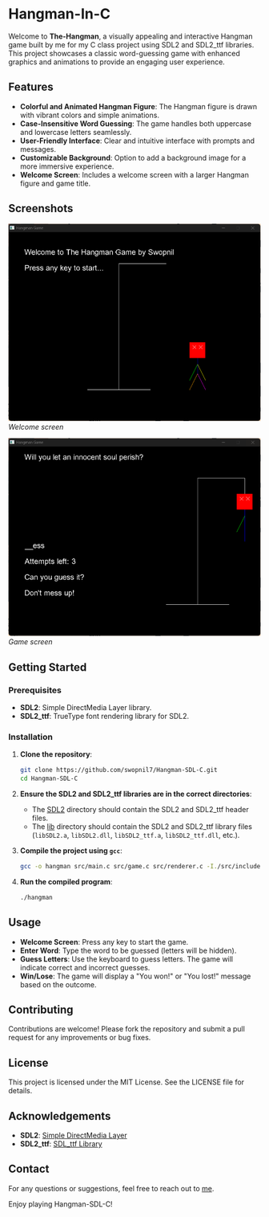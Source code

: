 # Hangman-In-C

Welcome to **The-Hangman**, a visually appealing and interactive Hangman game built by me for my C class project using SDL2 and SDL2_ttf libraries. This project showcases a classic word-guessing game with enhanced graphics and animations to provide an engaging user experience.

## Features

- **Colorful and Animated Hangman Figure**: The Hangman figure is drawn with vibrant colors and simple animations.
- **Case-Insensitive Word Guessing**: The game handles both uppercase and lowercase letters seamlessly.
- **User-Friendly Interface**: Clear and intuitive interface with prompts and messages.
- **Customizable Background**: Option to add a background image for a more immersive experience.
- **Welcome Screen**: Includes a welcome screen with a larger Hangman figure and game title.

## Screenshots

![Welcome Screen](screenshots/welcome_screen.png)
*Welcome screen*

![Game Screen](screenshots/game_screen.png)
*Game screen*

## Getting Started

### Prerequisites

- **SDL2**: Simple DirectMedia Layer library.
- **SDL2_ttf**: TrueType font rendering library for SDL2.

### Installation

1. **Clone the repository**:
    ```sh
    git clone https://github.com/swopnil7/Hangman-SDL-C.git
    cd Hangman-SDL-C
    ```

2. **Ensure the SDL2 and SDL2_ttf libraries are in the correct directories**:
    - The [SDL2](http://_vscodecontentref_/1) directory should contain the SDL2 and SDL2_ttf header files.
    - The [lib](http://_vscodecontentref_/2) directory should contain the SDL2 and SDL2_ttf library files (`libSDL2.a`, `libSDL2.dll`, `libSDL2_ttf.a`, `libSDL2_ttf.dll`, etc.).

3. **Compile the project using `gcc`**:
    ```sh
    gcc -o hangman src/main.c src/game.c src/renderer.c -I./src/include/SDL2 -L./src/lib -lmingw32 -lSDL2main -lSDL2 -lSDL2_ttf
    ```

4. **Run the compiled program**:
    ```sh
    ./hangman
    ```

## Usage

- **Welcome Screen**: Press any key to start the game.
- **Enter Word**: Type the word to be guessed (letters will be hidden).
- **Guess Letters**: Use the keyboard to guess letters. The game will indicate correct and incorrect guesses.
- **Win/Lose**: The game will display a "You won!" or "You lost!" message based on the outcome.

## Contributing

Contributions are welcome! Please fork the repository and submit a pull request for any improvements or bug fixes.

## License

This project is licensed under the MIT License. See the LICENSE file for details.

## Acknowledgements

- **SDL2**: [Simple DirectMedia Layer](https://www.libsdl.org/)
- **SDL2_ttf**: [SDL_ttf Library](https://www.libsdl.org/projects/SDL_ttf/)

## Contact

For any questions or suggestions, feel free to reach out to [me](mailto:report2swopnil@gmail.com).

Enjoy playing Hangman-SDL-C!